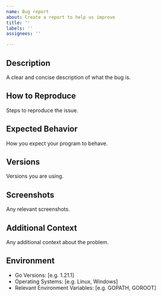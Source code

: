 ```yaml
---
name: Bug report
about: Create a report to help us improve
title: ''
labels: ''
assignees: ''

---
```


## Description
A clear and concise description of what the bug is.

## How to Reproduce
Steps to reproduce the issue.

## Expected Behavior
How you expect your program to behave.

## Versions
Versions you are using.

## Screenshots
Any relevant screenshots.

## Additional Context
Any additional context about the problem.

## Environment
 - Go Versions: [e.g. 1.21.1]
 - Operating Systems: [e.g. Linux, Windows]
 - Relevant Environment Variables: [e.g. GOPATH, GOROOT]
